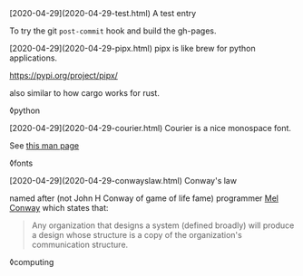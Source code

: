 <div class="post">[<date>2020-04-29</date>](2020-04-29-test.html) A test entry

To try the git `post-commit` hook and build the gh-pages.

</div>
<div class="post">[<date>2020-04-29</date>](2020-04-29-pipx.html) pipx is like brew for python applications.

https://pypi.org/project/pipx/

also similar to how cargo works for rust.

◊python

</div>
<div class="post">[<date>2020-04-29</date>](2020-04-29-courier.html) Courier is a nice monospace font.

See [this man page](https://sveinbjorn.org/files/manpages/platypus.man.html)

◊fonts
</div>
<div class="post">[<date>2020-04-29</date>](2020-04-29-conwayslaw.html) Conway's law

named after (not John H Conway of game of life fame) programmer [Mel Conway](http://www.melconway.com/Home/Conways_Law.html) which states that:

> Any organization that designs a system (defined broadly) will produce a design whose structure is a copy of the organization's communication structure.

◊computing
</div>
